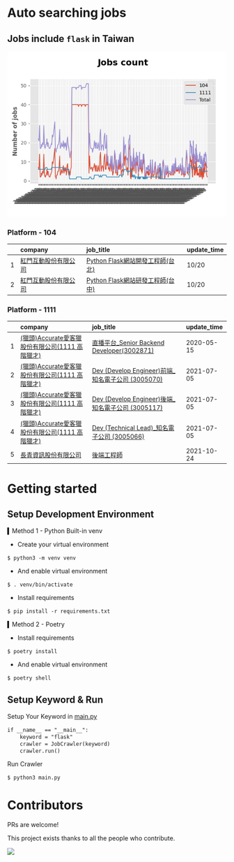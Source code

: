 # Auto searching jobs

## Jobs include `flask` in Taiwan 

 ![image](./doc/plot_img.jpg)


### Platform - 104


|    | company                                                                           | job_title                                                                                | update_time   |
|---:|:----------------------------------------------------------------------------------|:-----------------------------------------------------------------------------------------|:--------------|
|  1 | [紅門互動股份有限公司](https://www.104.com.tw/company/oh4m67k?jobsource=jolist_b_relevance) | [Python Flask網站開發工程師(台北)](https://www.104.com.tw/job/6xtfl?jobsource=jolist_b_relevance) | 10/20         |
|  2 | [紅門互動股份有限公司](https://www.104.com.tw/company/oh4m67k?jobsource=jolist_b_relevance) | [Python Flask網站研發工程師(台中)](https://www.104.com.tw/job/6kf9h?jobsource=jolist_b_relevance) | 10/20         |

### Platform - 1111


|    | company                                                                    | job_title                                                                          | update_time   |
|---:|:---------------------------------------------------------------------------|:-----------------------------------------------------------------------------------|:--------------|
|  1 | [(獵頭)Accurate愛客獵股份有限公司(1111 高階獵才)](https://www.1111.com.tw/corp/69647966/) | [直播平台_Senior Backend Developer(3002871)](https://www.1111.com.tw/job/85960420/)    | 2020-05-15    |
|  2 | [(獵頭)Accurate愛客獵股份有限公司(1111 高階獵才)](https://www.1111.com.tw/corp/69647966/) | [Dev (Develop Engineer)前端_知名電子公司 (3005070)](https://www.1111.com.tw/job/97460023/) | 2021-07-05    |
|  3 | [(獵頭)Accurate愛客獵股份有限公司(1111 高階獵才)](https://www.1111.com.tw/corp/69647966/) | [Dev (Develop Engineer)後端_知名電子公司 (3005117)](https://www.1111.com.tw/job/97460074/) | 2021-07-05    |
|  4 | [(獵頭)Accurate愛客獵股份有限公司(1111 高階獵才)](https://www.1111.com.tw/corp/69647966/) | [Dev (Technical Lead)_知名電子公司 (3005066)](https://www.1111.com.tw/job/97459998/)     | 2021-07-05    |
|  5 | [長青資訊股份有限公司](https://www.1111.com.tw/corp/71694811/)                       | [後端工程師](https://www.1111.com.tw/job/85012186/)                                     | 2021-10-24    |



# Getting started
## Setup Development Environment
▍Method 1 - Python Built-in venv

- Create your virtual environment
```
$ python3 -m venv venv
```
- And enable virtual environment
```
$ . venv/bin/activate
```
- Install requirements
```
$ pip install -r requirements.txt 
```

▍Method 2 - Poetry
- Install requirements
```
$ poetry install
```
- And enable virtual environment
```
$ poetry shell
```

## Setup Keyword & Run

Setup Your Keyword in [main.py](./main.py#L88)
```
if __name__ == "__main__":
    keyword = "flask"
    crawler = JobCrawler(keyword)
    crawler.run()
```

Run Crawler
```
$ python3 main.py
```

# Contributors
PRs are welcome!

This project exists thanks to all the people who contribute.

<a href="https://github.com/hsuanchi/auto-search-flask-job/graphs/contributors">
  <img src="https://contrib.rocks/image?repo=hsuanchi/auto-search-flask-job"/>
</a>

